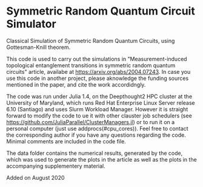 # Symmetric Random Quantum Circuit Simulator

Classical Simulation of Symmetric Random Quantum Circuits, using Gottesman-Knill theorem.

This code is used to carry out the simulations in "Measurement-induced topological entanglement transitions in symmetric random quantum circuits" article, availabe at https://arxiv.org/abs/2004.07243. In case you use this code in another project, please aknowledge the funding sources mentioned in the paper, and cite the work accordidngly.

The code was run under Julia 1.4, on the Deepthought2 HPC cluster at the University of Maryland, which runs Red Hat Enterprise Linux Server release 6.10 (Santiago) and uses Slurm Workload Manager. However it is straight forward to modify the code to ue it with other clauster job schedulers (see https://github.com/JuliaParallel/ClusterManagers.jl) or to run it on a personal computer (just use addprocs(#cpu_cores)). Feel free  to contact the corresponding author if you have any questions regarding the code. Minimal comments are included in the code file. 

The data folder contains the numerical results, generated by the code, which was used to generate the plots in the article as well as the plots in the accompanying supplementery material.

Added on August 2020
